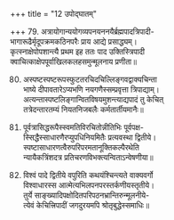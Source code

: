+++
title = "12 उपोद्घातम्"

+++
79. अत्रायोगान्ययोगव्यपनयननयैर्ब्रह्मपादत्रिपादी-  
भागारूढैर्मृदूपक्रमकठिनपरैः प्राय आद्ये प्रसाद्ध्यम्।  
कृत्स्नाक्षेपोपशान्त्यै प्रथम इह ततः पाद उक्तिस्त्रिपादी  
क्वाचित्काक्षेपपूर्वाखिलकलहसमुन्मूलनाय प्रणीता॥

80. अस्पष्टस्पष्टरूपस्फुटतरचिदचिल्लिङ्गवद्वाक्यचिन्ता  
भाष्ये दीपावतारेऽप्यभणि नयगणैस्सम्प्रवृत्ता त्रिपाद्याम्।  
अत्यन्तास्पष्टलिङ्गान्वितविषयमुशन्त्याद्यपादं तु केचित्  
तत्रेदन्तारतम्यं नियतनिजबलैः कर्मतार्तीयमानैः॥

81. पूर्वत्रासिद्धरूपैस्स्वमतिविरचितोन्नीतिभिः पूर्वपक्ष-  
स्सिद्धैस्साधारणैरप्युपधिनियमितैः प्रत्यवस्था द्वितीये।  
स्पष्टासाधारणत्वैरुपरिपरमतानूक्तिकल्पैरथेति  
न्यायैकत्रिंशदत्र प्रतिचरणविभक्त्यन्विताऽन्वेषणीया॥

82. विश्वं पादे द्वितीये वपुरिति कथयंश्चिन्त्यते वाक्यवर्गो  
विश्वाधारस्स आत्मेत्यभिलपनपरस्तर्कणीयस्तृतीये।  
तुर्ये साङ्ख्यादिपक्षोदितपरिपठनभ्रान्तिरुन्मूलनीये-  
त्येवं केचित्त्रिपादीं जगदुरयमपि श्रोतृबुद्धेस्समाधिः॥